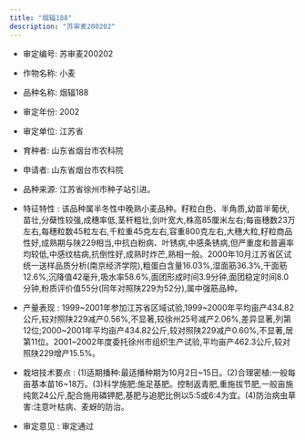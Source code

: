 ```yaml
---
title: "烟辐188"
description: "苏审麦200202"
---
```

* 审定编号:  苏审麦200202

*  作物名称:  小麦

*  品种名称:  烟辐188

*  审定年份:  2002

*  审定单位:  江苏省

* 育种者:  山东省烟台市农科院

*  申请者:  山东省烟台市农科院

*  品种来源:  江苏省徐州市种子站引进。

*  特征特性 : 
该品种属半冬性中晚熟小麦品种。籽粒白色、半角质,幼苗半葡伏,苗壮,分蘖性较强,成穗率低,茎杆粗壮,剑叶宽大,株高85厘米左右;每亩穗数23万左右,每穗粒数45粒左右,千粒重45克左右,容重800克左右,大穗大粒,籽粒商品性好,成熟期与陕229相当,中抗白粉病、叶锈病,中感条锈病,但严重度和普遍率均较低,中感纹枯病,抗倒性好,成熟时炸芒,熟相一般。2000年10月江苏省区试统一送样品质分析(南京经济学院),粗蛋白含量16.03%,湿面筋36.3%,干面筋12.6%,沉降值42毫升,吸水率58.6%,面团形成时间3.9分钟,面团稳定时间8.0分钟,粉质评价值55分(同年对照陕229为52分),属中强筋品种。
 
*  产量表现 : 
1999~2001年参加江苏省区域试验,1999~2000年平均亩产434.82公斤,较对照陕229减产0.56%,不显著,较徐州25号减产2.06%,差异显著,列第12位;2000~2001年平均亩产434.82公斤,较对照陕229减产0.60%,不显著,居第11位。2001~2002年度委托徐州市组织生产试验,平均亩产462.3公斤,较对照陕229增产15.5%。

*  栽培技术要点 : 
(1)适期播种:最适播种期为10月2日~15日。(2)合理密植:一般每亩基本苗16~18万。(3)科学施肥:施足基肥。控制返青肥,重施拔节肥,一般亩施纯氮24公斤,配合施用磷钾肥,基肥与追肥比例以5∶5或6∶4为宜。(4)防治病虫草害:注意叶枯病、麦蚜的防治。

*  审定意见 : 
审定通过
